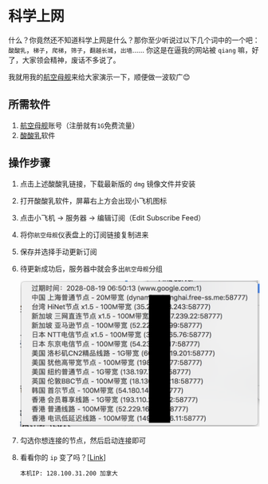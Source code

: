 # 科学上网

什么？你竟然还不知道科学上网是什么？那你至少听说过以下几个词中的一个吧：`酸酸乳`，`梯子`，`爬梯`，`筛子`，`翻越长城`，`出墙`…… 你这是在逼我的网站被 `qiang` 嘛，好了，大家领会精神，废话不多说了。

我就用我的[航空母舰](https://free-ss.me/)来给大家演示一下，顺便做一波软广😊

## 所需软件

1. [航空母舰](https://free-ss.me/)账号（注册就有`1G`免费流量）
2. [酸酸乳](https://github.com/qinyuhang/ShadowsocksX-NG-R/releases)软件

## 操作步骤

1. 点击上述酸酸乳链接，下载最新版的 `dmg` 镜像文件并安装
2. 打开酸酸乳软件，屏幕右上方会出现小飞机图标
3. 点击小飞机 -> 服务器 -> 编辑订阅（Edit Subscribe Feed）
4. 将你`航空母舰`仪表盘上的订阅链接复制进来
5. 保存并选择手动更新订阅
6. 待更新成功后，服务器中就会多出`航空母舰`分组

    ![server-examples](imgs/ssr.png)

7. 勾选你想连接的节点，然后启动连接即可
8. 看看你的 `ip` 变了吗？[[Link](https://www.baidu.com/s?wd=ip)]

    ```bash
    本机IP: 128.100.31.200 加拿大
    ```